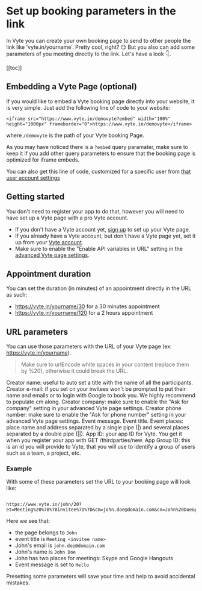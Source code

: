 # Set up booking parameters in the link

In Vyte you can create your own booking page to send to other people the link like 'vyte.in/yourname'. Pretty cool, right? :smirk:
But you also can add some parameters of you meeting directly to the link. Let's have a look :point_down:.

[[toc]]

## Embedding a Vyte Page (optional)

If you would like to embed a Vyte booking page directly into your website, it is very simple.
Just add the following line of code to your website:

```
<iframe src="https://www.vyte.in/demovyte?embed" width="100%" height="1000px" frameborder="0">https://www.vyte.in/demovyte</iframe>
```
where `/demovyte` is the path of your Vyte booking Page.

As you may have noticed there is a `?embed` query paramater, make sure to keep it if you add other query parameters to ensure that the booking page is optimized for iframe embeds.

You can also get this line of code, customized for a specific user from [that user account settings](https://www.vyte.in/pages/1#share)

## Getting started

You don't need to register your app to do that, however you will need to have set up a Vyte page with a pro Vyte account.

- If you don't have a Vyte account yet, [sign up](https://vyte.in/page) to set up your Vyte page.
- If you already have a Vyte account, but don't have a Vyte page yet, set it up from your [Vyte account](https://www.vyte.in/pages).
- Make sure to enable the "Enable API variables in URL" setting in the [advanced Vyte page settings](https://www.vyte.in/pages/1#pro).

## Appointment duration

You can set the duration (in minutes) of an appointment directly in the URL as such:

- https://vyte.in/yourname/30 for a 30 minutes appointment
- https://vyte.in/yourname/120 for a 2 hours appointment

## URL parameters

You can use those parameters with the URL of your Vyte page (ex: https://vyte.in/yourname).
> Make sure to urlEncode white spaces in your content (replace them by %20), otherwise it could break the URL.

<attributes title="Query parameters">

  <attribute name="cn" type="string" :required=false>
Creator name: useful to auto set a title with the name of all the participants.
  </attribute>

  <attribute name="cm" type="string" :required=false>
Creator e-mail: if you set cn your invitees won't be prompted to put their name and emails or to login with Google to book you. We highly recommend to populate cm along.
  </attribute>

  <attribute name="cc" type="string" :required=false>
Creator company: make sure to enable the "Ask for company" setting in your advanced Vyte page settings.
  </attribute>

  <attribute name="cp" type="string" :required=false>
Creator phone number: make sure to enable the "Ask for phone number" setting in your advanced Vyte page settings.
  </attribute>

  <attribute name="em" type="string" :required=false>
Event message.
  </attribute>

  <attribute name="et" type="string" :required=false>
Event title.
  </attribute>

  <attribute name="places" type="string" :required=false>
Event places: place name and address separated by a single pipe (|) and several places separated by a double pipe (||).
  </attribute>

  <attribute name="aid" type="string" :required=true>
App ID: your app ID for Vyte. You get it when you register your app with GET /thirdparties/new.
  </attribute>

  <attribute name="agid" type="string" :required=false>
App Group ID: this is an id you will provide to Vyte, that you will use to identify a group of users such as a team, a project, etc.
  </attribute>

</attributes>

### Example
With some of these parameters set the URL to your booking page will look like:

```jsonp light-code

https://www.vyte.in/john/20?et=Meeting%20%7B%7Binvitee%7D%7D&cm=john.doe@domain.com&cn=John%20Doe&places=Skype%7Cjohn%7C%7CGoogle%20Hangouts%7Cjoh.doe@domain.com&em=Hello

```
Here we see that:
- the page belongs to `John`
- event title is `Meeting <invitee name>`
- John's email is `john.doe@domain.com`
- John's name is `John Doe`
- John has two places for meetings: Skype and Google Hangouts
- Event message is set to `Hello`

Presetting some parameters will save your time and help to avoid accidental mistakes.

